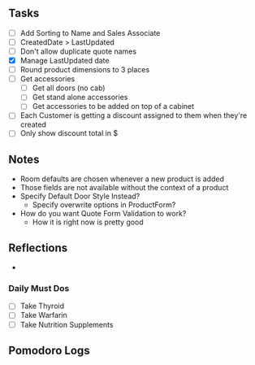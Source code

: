 ## Tasks

- [ ] Add Sorting to Name and Sales Associate
- [ ] CreatedDate > LastUpdated
- [ ] Don't allow duplicate quote names
- [x] Manage LastUpdated date
- [ ] Round product dimensions to 3 places
- [ ] Get accessories
	- [ ] Get all doors (no cab) 
	- [ ] Get stand alone accessories
	- [ ] Get accessories to be added on top of a cabinet
- [ ] Each Customer is getting a discount assigned to them when they're created
- [ ] Only show discount total in $

## Notes

- Room defaults are chosen whenever a new product is added
- Those fields are not available without the context of a product
- Specify Default Door Style Instead?
	- Specify overwrite options in ProductForm?
- How do you want Quote Form Validation to work?
	- How it is right now is pretty good

## Reflections

- 

### Daily Must Dos

- [ ] Take Thyroid
- [ ] Take Warfarin
- [ ] Take Nutrition Supplements

## Pomodoro Logs

